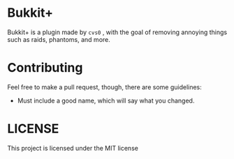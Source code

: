 # Bukkit+

Bukkit+ is a plugin made by `cvs0` , with the goal of removing annoying things such as raids, phantoms, and more.

# Contributing
Feel free to make a pull request, though, there are some guidelines:

* Must include a good name, which will say what you changed.

# LICENSE
This project is licensed under the MIT license